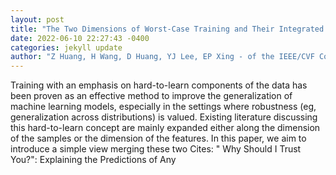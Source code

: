 ```yaml
--- 
layout: post 
title: "The Two Dimensions of Worst-Case Training and Their Integrated Effect for Out-of-Domain Generalization" 
date: 2022-06-10 22:27:43 -0400 
categories: jekyll update 
author: "Z Huang, H Wang, D Huang, YJ Lee, EP Xing - of the IEEE/CVF Conference on , 2022" 
--- 
```

Training with an emphasis on hard-to-learn components of the data has been proven as an effective method to improve the generalization of machine learning models, especially in the settings where robustness (eg, generalization across distributions) is valued. Existing literature discussing this hard-to-learn concept are mainly expanded either along the dimension of the samples or the dimension of the features. In this paper, we aim to introduce a simple view merging these two Cites: " Why Should I Trust You?": Explaining the Predictions of Any